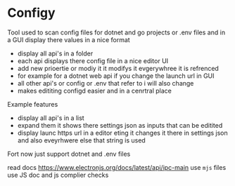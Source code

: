 # Configy 

Tool used to scan config files for dotnet and go projects or .env files and in a GUI display there values in a nice format 

- display all api's in a folder 
- each api displays there config file in a nice editor UI 
- add new prioertie or modiy it it modifys it evgerywhree it is refrenced 
- for example for a dotnet web api if you change the launch url in GUI 
- all other api's or config or .env that refer to i will also change 
- makes edititing configd easier and in a cenrtral place 


Example features

- display all api's in a list
- expand them it shows there settings json as inputs that can be editited
- display launc https url in a editor eting it changes it there in settings json and also eveyrhwere else that string is used


Fort now just support dotnet and .env files


read docs https://www.electronjs.org/docs/latest/api/ipc-main
use `mjs` files
use JS doc and js complier checks